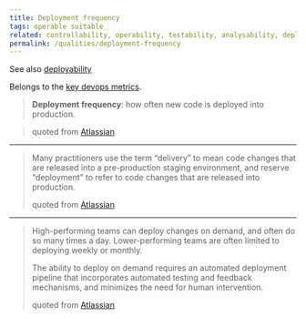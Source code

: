 ```yaml
---
title: Deployment frequency
tags: operable suitable
related: controllability, operability, testability, analysability, deployability, devops-metrics
permalink: /qualities/deployment-frequency
---
```



See also [deployability](/qualities/deployability)

Belongs to the [key devops metrics](/qualities/devops-metrics).


>**Deployment frequency**: how often new code is deployed into production.  

>quoted from [Atlassian](https://www.atlassian.com/devops/frameworks/devops-metrics)

<hr class="with-no-margin"/>

>Many practitioners use the term “delivery” to mean code changes that are released into a pre-production staging environment, and reserve “deployment” to refer to code changes that are released into production.  
>
>quoted from [Atlassian](https://www.atlassian.com/devops/frameworks/devops-metrics)

<hr class="with-no-margin"/>

>High-performing teams can deploy changes on demand, and often do so many times a day. 
>Lower-performing teams are often limited to deploying weekly or monthly.  
>
>The ability to deploy on demand requires an automated deployment pipeline that incorporates automated testing and feedback mechanisms, and minimizes the need for human intervention. 
>
>quoted from [Atlassian](https://www.atlassian.com/devops/frameworks/devops-metrics)
